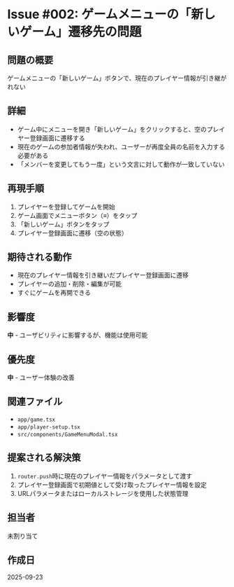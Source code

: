 # Issue #002: ゲームメニューの「新しいゲーム」遷移先の問題

## 問題の概要
ゲームメニューの「新しいゲーム」ボタンで、現在のプレイヤー情報が引き継がれない

## 詳細
- ゲーム中にメニューを開き「新しいゲーム」をクリックすると、空のプレイヤー登録画面に遷移する
- 現在のゲームの参加者情報が失われ、ユーザーが再度全員の名前を入力する必要がある
- 「メンバーを変更してもう一度」という文言に対して動作が一致していない

## 再現手順
1. プレイヤーを登録してゲームを開始
2. ゲーム画面でメニューボタン（≡）をタップ
3. 「新しいゲーム」ボタンをタップ
4. プレイヤー登録画面に遷移（空の状態）

## 期待される動作
- 現在のプレイヤー情報を引き継いだプレイヤー登録画面に遷移
- プレイヤーの追加・削除・編集が可能
- すぐにゲームを再開できる

## 影響度
**中** - ユーザビリティに影響するが、機能は使用可能

## 優先度
**中** - ユーザー体験の改善

## 関連ファイル
- `app/game.tsx`
- `app/player-setup.tsx`
- `src/components/GameMenuModal.tsx`

## 提案される解決策
1. `router.push`時に現在のプレイヤー情報をパラメータとして渡す
2. プレイヤー登録画面で初期値として受け取ったプレイヤー情報を設定
3. URLパラメータまたはローカルストレージを使用した状態管理

## 担当者
未割り当て

## 作成日
2025-09-23